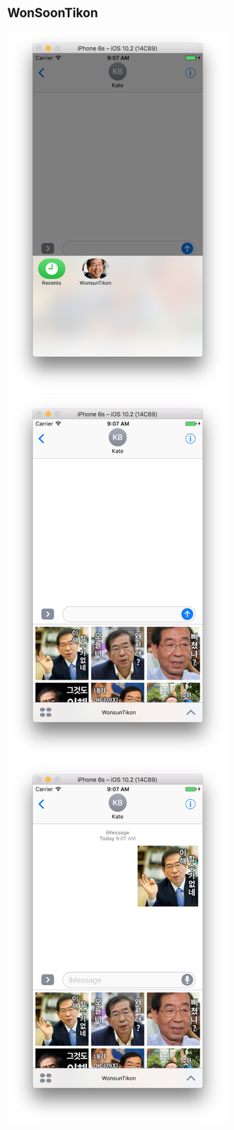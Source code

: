 # WonSoonTikon
![Alt text](/Resource/3.png)
![Alt text](/Resource/4.png)
![Alt text](/Resource/5.png)
